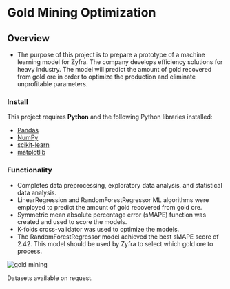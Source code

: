 # Gold Mining Optimization

## Overview

* The purpose of this project is to prepare a prototype of a machine learning model for Zyfra. The company develops efficiency solutions for heavy industry. The model will predict the amount of gold recovered from gold ore in order to optimize the production and eliminate unprofitable parameters.

### Install

This project requires **Python** and the following Python libraries installed:

- [Pandas](http://pandas.pydata.org/)
- [NumPy](http://www.numpy.org/)
- [scikit-learn](http://scikit-learn.org/stable/)
- [matplotlib](http://matplotlib.org/)

### Functionality

* Completes data preprocessing, exploratory data analysis, and statistical data analysis.
* LinearRegression and RandomForestRegressor ML algorithms were employed to predict the amount of gold recovered from gold ore.
* Symmetric mean absolute percentage error (sMAPE) function was created and used to score the models.
* K-folds cross-validator was used to optimize the models.
* The RandomForestRegressor model achieved the best sMAPE score of 2.42. This model should be used by Zyfra to select which gold ore to process.

![gold mining](https://github.com/Bidesh-Ghosh/Data_Projects_TripleTen/assets/152648624/244f6778-88b4-488f-8a6a-a2a769d8b166)

Datasets available on request.

